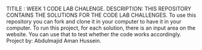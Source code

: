 TITILE : WEEK 1 CODE LAB CHALENGE.
DESCRIPTION: THIS REPOSITORY CONTAINS THE SOLUTIONS FOR THE CODE LAB CHALLENGES.
To use this repository you can fork and clone it in your computer to have it in your computer.
To run this project, for each solution, there is an input area  on the website. You can use that to test whether the code works accordingly.
Project by: Abdulmajid Aman Hussein.
